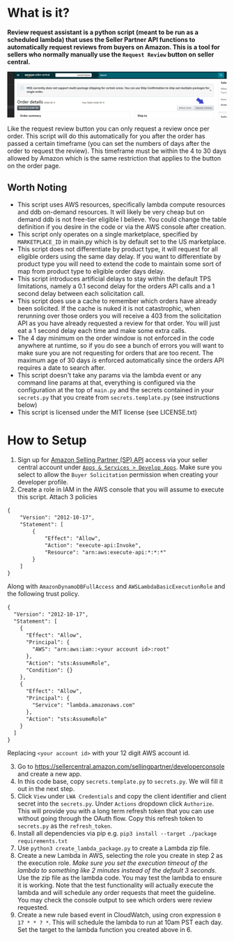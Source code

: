 # What is it?
**Review request assistant is a python script (meant to be run as a scheduled lambda) that uses the Seller Partner API functions to automatically request reviews from buyers on Amazon. This is a tool for sellers who normally manually use the `Request Review` button on seller central.** 

![](./images/request-review-button.png)

Like the request review button you can only request a review once per order. This script will do this automatically for you after the order has passed a certain timeframe (you can set the numbers of days after the order to request the review). This timeframe must be within the 4 to 30 days allowed by Amazon which is the same restriction that applies to the button on the order page.

## Worth Noting
* This script uses AWS resources, specifically lambda compute resources and ddb on-demand resources. It will likely be very cheap but on demand ddb is not free-tier eligible I believe. You could change the table definition if you desire in the code or via the AWS console after creation.
* This script only operates on a single marketplace, specified by `MARKETPLACE_ID` in main.py which is by default set to the US marketplace.
* This script does not differentiate by product type, it will request for all eligible orders using the same day delay. If you want to differentiate by product type you will need to extend the code to maintain some sort of map from product type to eligible order days delay.
* This script introduces artificial delays to stay within the default TPS limitations, namely a 0.1 second delay for the orders API calls and a 1 second delay between each solicitation call.
* This script does use a cache to remember which orders have already been solicited. If the cache is nuked it is not catastrophic, when rerunning over those orders you will receive a 403 from the solicitation API as you have already requested a review for that order. You will just eat a 1 second delay each time and make some extra calls.
* The 4 day minimum on the order window is not enforced in the code anywhere at runtime, so if you do see a bunch of errors you will want to make sure you are not requesting for orders that are too recent. The maximum age of 30 days *is* enforced automatically since the orders API requires a date to search after.
* This script doesn't take any params via the lambda event or any command line params at that, everything is configured via the configuration at the top of `main.py` and the secrets contained in your `secrets.py` that you create from `secrets.template.py` (see instructions below)
* This script is licensed under the MIT license (see LICENSE.txt)

# How to Setup
1. Sign up for [Amazon Selling Partner (SP) API](https://developer.amazonservices.com/) access via your seller central account under [`Apps & Services > Develop Apps`](https://sellercentral.amazon.com/sellingpartner/developerconsole/ref=xx_DevCon_dnav_xx). Make sure you select to allow the `Buyer Solicitation` permission when creating your developer profile.
2. Create a role in IAM in the AWS console that you will assume to execute this script. Attach 3 policies

```
{
    "Version": "2012-10-17",
    "Statement": [
        {
            "Effect": "Allow",
            "Action": "execute-api:Invoke",
            "Resource": "arn:aws:execute-api:*:*:*"
        }
    ]
}
```

Along with `AmazonDynamoDBFullAccess` and `AWSLambdaBasicExecutionRole` and the following trust policy.

```
{
  "Version": "2012-10-17",
  "Statement": [
    {
      "Effect": "Allow",
      "Principal": {
        "AWS": "arn:aws:iam::<your account id>:root"
      },
      "Action": "sts:AssumeRole",
      "Condition": {}
    },
    {
      "Effect": "Allow",
      "Principal": {
        "Service": "lambda.amazonaws.com"
      },
      "Action": "sts:AssumeRole"
    }
  ]
}
```
Replacing `<your account id>` with your 12 digit AWS account id.

3. Go to https://sellercentral.amazon.com/sellingpartner/developerconsole and create a new app.
4. In this code base, copy `secrets.template.py` to `secrets.py`. We will fill it out in the next step.
5. Click `View` under `LWA Credentials` and copy the client identifier and client secret into the `secrets.py`. Under `Actions` dropdown click `Authorize`. This will provide you with a long term refresh token that you can use without going through the OAuth flow. Copy this refresh token to `secrets.py` as the `refresh_token`.
6. Install all dependencies via pip e.g. `pip3 install --target ./package requirements.txt`
7. Use `python3 create_lambda_package.py` to create a Lambda zip file.
8. Create a new Lambda in AWS, selecting the role you create in step 2 as the execution role. *Make sure you set the execution timeout of the lambda to something like 2 minutes instead of the default 3 seconds*. Use the zip file as the lambda code. You may test the lambda to ensure it is working. Note that the test functionality will actually execute the lambda and will schedule any order requests that meet the guideline. You may check the console output to see which orders were review requested.
9. Create a new rule based event in CloudWatch, using cron expression `0 17 * * ? *`. This will schedule the lambda to run at 10am PST each day. Set the target to the lambda function you created above in 6.
